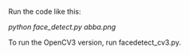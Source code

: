 Run the code like this:

*python face_detect.py abba.png*

To run the OpenCV3 version, run facedetect_cv3.py.
